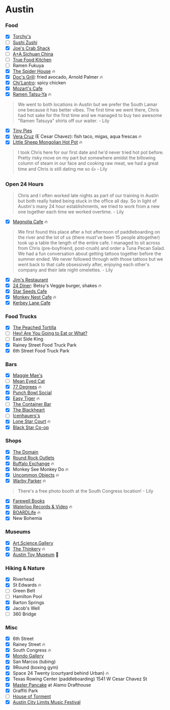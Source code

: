 Austin
======

### Food
- [x] [Torchy's](http://torchystacos.com/)
- [ ] [Sushi Zushi](https://sushizushi.com/)
- [x] [Joe's Crab Shack](http://www.joescrabshack.com/)
- [ ] [A+A Sichuan China](http://www.aasichuanchina.com/)
- [ ] [True Food Kitchen](http://www.truefoodkitchen.com/)
- [ ] Ramen Fukuya
- [x] [The Spider House](https://spiderhouse.com/cafe/) :fire:
- [x] [Doc's Grill](http://eatdrinkdocs.com/): fried avocado, Arnold Palmer :fire:
- [x] [Chi'Lantro](http://www.chilantrobbq.com/): spicy chicken
- [x] [Mozart's Cafe](http://www.mozartscoffee.com/)
- [x] [Ramen Tatsu-Ya](http://ramen-tatsuya.com/) :fire:

> We went to both locations in Austin but we prefer the South Lamar one because it has better vibes. The first time we went there, Chris had hot sake for the first time and we managed to buy two awesome "Ramen Tatsuya" shirts off our waiter. - Lily

- [x] [Tiny Pies](http://www.tinypies.com/)
- [x] [Vera Cruz](http://veracruztacos.com/) (E Cesar Chavez): fish taco, migas, aqua frescas :fire:
- [x] [Little Sheep Mongolian Hot Pot](http://littlesheephotpot.com/) :fire:

> I took Chris here for our first date and he'd never tried hot pot before. Pretty risky move on my part but somewhere amidst the billowing column of steam in our face and cooking raw meat, we had a great time and Chris is still dating me so 👍 - Lily

### Open 24 Hours
> Chris and I often worked late nights as part of our training in Austin but both really hated being stuck in the office all day. So in light of Austin's many 24 hour establishments, we tried to work from a new one together each time we worked overtime. - Lily

- [x] [Magnolia Cafe](http://www.magnoliacafeaustin.com/) :fire:

> We first found this place after a hot afternoon of paddleboarding on the river and the lot of us (there must've been 15 people altogether) took up a table the length of the entire cafe. I managed to sit across from Chris (pre-boyfriend, post-crush) and order a Tuna Pecan Salad. We had a fun conversation about getting tattoos together before the summer ended. We never followed through with those tattoos but we went back to that cafe obsessively after, enjoying each other's company and their late night omelettes. - Lily

- [x] [Jim's Restaurant](https://www.jimsrestaurants.com/)
- [x] [24 Diner](http://24diner.com/): Betsy's Veggie burger, shakes :fire:
- [x] [Star Seeds Cafe](http://starseedscafe.com/)
- [x] [Monkey Nest Cafe](http://www.monkeynestcoffee.com/) :fire:
- [x] [Kerbey Lane Cafe](http://kerbeylanecafe.com/)

### Food Trucks
- [x] [The Peached Tortilla](http://www.thepeachedtortilla.com/)
- [ ] [Hey! Are You Going to Eat or What?](http://www.heyyougonnaeatorwhat.com/)
- [ ] East Side King
- [x] Rainey Street Food Truck Park
- [x] 6th Street Food Truck Park

### Bars
- [x] [Maggie Mae's](http://www.maggiemaesaustin.com/)
- [ ] [Mean Eyed Cat](http://themeaneyedcat.com/)
- [x] [77 Degrees](http://77-degrees.com/) :fire:
- [x] [Punch Bowl Social](http://www.punchbowlsocial.com/)
- [x] [Easy Tiger](http://easytigeraustin.com/) :fire:
- [ ] [The Container Bar](http://austincontainerbar.com/)
- [x] [The Blackheart](http://blackheartbar.com/)
- [ ] [Icenhauers's](http://www.icenhauers.com/)
- [x] [Lone Star Court](http://www.lonestarcourt.com/austin-eat-drink.htm) :fire:
- [x] [Black Star Co-op](http://www.blackstar.coop/)

### Shops
- [x] [The Domain](http://www.simon.com/mall/the-domain)
- [x] [Round Rock Outlets](http://www.premiumoutlets.com/outlet/round-rock)
- [x] [Buffalo Exchange](http://www.buffaloexchange.com/) :fire:
- [x] Monkey See Monkey Do :fire:
- [x] [Uncommon Objects](http://www.uncommonobjects.com/) :fire:
- [x] [Warby Parker](https://www.warbyparker.com/retail/austin/1317-south-congress) :fire:

> There's a free photo booth at the South Congress location! - Lily

- [x] [Farewell Books](http://www.farewellbookstore.com/)
- [x] [Waterloo Records & Video](http://www.waterloorecords.com/) :fire:
- [x] [BOARDLife](http://www.boardlifeusa.com/) :fire:
- [x] New Bohemia

### Museums
- [x] [Art.Science.Gallery](http://www.artsciencegallery.com/)
- [x] [The Thinkery](https://thinkeryaustin.org/) :fire:
- [x] [Austin Toy Museum](http://austintoymuseum.org/) :poop:

### Hiking & Nature
- [x] Riverhead
- [x] St Edwards :fire:
- [ ] Green Belt
- [ ] Hamilton Pool
- [x] Barton Springs
- [x] Jacob's Well
- [ ] 360 Bridge

### Misc
- [x] 6th Street
- [x] Rainey Street :fire:
- [x] South Congress :fire:
- [x] [Mondo Gallery](https://mondotees.com/blogs/gallery)
- [x] San Marcos (tubing)
- [x] 9Round (boxing gym)
- [x] Space 24 Twenty (courtyard behind Urban) :fire:
- [x] Texas Rowing Center (paddleboarding) 1541 W Cesar Chavez St
- [x] [Master Pancake](https://drafthouse.com/series/master-pancake) at Alamo Drafthouse
- [x] Graffiti Park
- [ ] [House of Torment](http://www.thehouseoftorment.com/)
- [x] [Austin City Limits Music Festival](https://www.aclfestival.com/)
